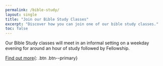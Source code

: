 ```yaml
---
permalink: /bible-study/
layout: single
title: "Join our Bible Study Classes"
excerpt: "Discover how you can join one of our bible study classes."
toc: false
---
```


Our Bible Study classes will meet in an informal setting on a weekday evening for around an hour of study followed by Fellowship.

[Find out more](mailto:hello@phcmaidstone.co.uk){: .btn .btn--primary}